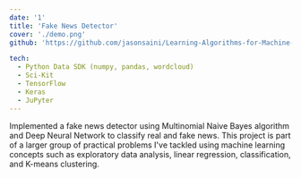 ```yaml
---
date: '1'
title: 'Fake News Detector'
cover: './demo.png'
github: 'https://github.com/jasonsaini/Learning-Algorithms-for-Machine-Learning/blob/master/5%20-%20Deep%20Learning%2C%20Neural%20Networks%2C%20and%20NLP/NLP-Deep_Learning-Neural_Networks.ipynb'

tech:
  - Python Data SDK (numpy, pandas, wordcloud)
  - Sci-Kit
  - TensorFlow
  - Keras
  - JuPyter
---
```


Implemented a fake news detector using Multinomial Naive Bayes algorithm and Deep Neural Network to classify real and fake news. This project is part of a larger group of practical problems I've tackled using machine learning concepts such as exploratory data analysis, linear regression, classification, and K-means clustering.

